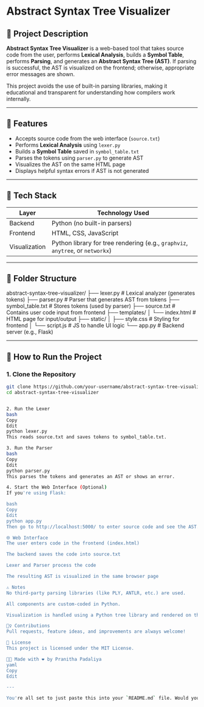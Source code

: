 # Abstract Syntax Tree Visualizer

## 📌 Project Description

**Abstract Syntax Tree Visualizer** is a web-based tool that takes source code from the user, performs **Lexical Analysis**, builds a **Symbol Table**, performs **Parsing**, and generates an **Abstract Syntax Tree (AST)**. If parsing is successful, the AST is visualized on the frontend; otherwise, appropriate error messages are shown.

This project avoids the use of built-in parsing libraries, making it educational and transparent for understanding how compilers work internally.

---

## 🧠 Features

- Accepts source code from the web interface (`source.txt`)
- Performs **Lexical Analysis** using `lexer.py`
- Builds a **Symbol Table** saved in `symbol_table.txt`
- Parses the tokens using `parser.py` to generate AST
- Visualizes the AST on the same HTML page
- Displays helpful syntax errors if AST is not generated

---

## 🧱 Tech Stack

| Layer         | Technology Used                |
|---------------|--------------------------------|
| Backend       | Python (no built-in parsers)   |
| Frontend      | HTML, CSS, JavaScript          |
| Visualization | Python library for tree rendering (e.g., `graphviz`, `anytree`, or `networkx`) |

---

## 📁 Folder Structure

abstract-syntax-tree-visualizer/
├── lexer.py # Lexical analyzer (generates tokens)
├── parser.py # Parser that generates AST from tokens
├── symbol_table.txt # Stores tokens (used by parser)
├── source.txt # Contains user code input from frontend
├── templates/
│ └── index.html # HTML page for input/output
├── static/
│ ├── style.css # Styling for frontend
│ └── script.js # JS to handle UI logic
└── app.py # Backend server (e.g., Flask)



---

## 🚀 How to Run the Project

### 1. Clone the Repository

```bash
git clone https://github.com/your-username/abstract-syntax-tree-visualizer.git
cd abstract-syntax-tree-visualizer


2. Run the Lexer
bash
Copy
Edit
python lexer.py
This reads source.txt and saves tokens to symbol_table.txt.

3. Run the Parser
bash
Copy
Edit
python parser.py
This parses the tokens and generates an AST or shows an error.

4. Start the Web Interface (Optional)
If you're using Flask:

bash
Copy
Edit
python app.py
Then go to http://localhost:5000/ to enter source code and see the AST.

🌐 Web Interface
The user enters code in the frontend (index.html)

The backend saves the code into source.txt

Lexer and Parser process the code

The resulting AST is visualized in the same browser page

⚠️ Notes
No third-party parsing libraries (like PLY, ANTLR, etc.) are used.

All components are custom-coded in Python.

Visualization is handled using a Python tree library and rendered on the frontend.

🙋‍♀️ Contributions
Pull requests, feature ideas, and improvements are always welcome!

📄 License
This project is licensed under the MIT License.

👩‍💻 Made with ❤️ by Pranitha Padaliya
yaml
Copy
Edit

---

You're all set to just paste this into your `README.md` file. Would you like me to generate the basic `app.py` and `index.h

  
